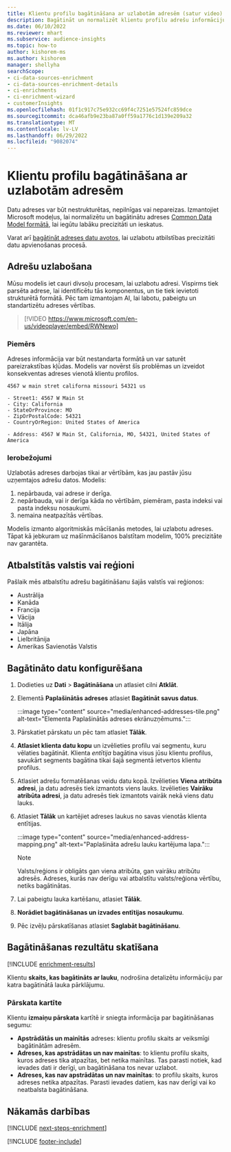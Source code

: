 ```yaml
---
title: Klientu profilu bagātināšana ar uzlabotām adresēm (satur video)
description: Bagātināt un normalizēt klientu profilu adrešu informāciju, izmantojot Microsoft modeļus.
ms.date: 06/10/2022
ms.reviewer: mhart
ms.subservice: audience-insights
ms.topic: how-to
author: kishorem-ms
ms.author: kishorem
manager: shellyha
searchScope:
- ci-data-sources-enrichment
- ci-data-sources-enrichment-details
- ci-enrichments
- ci-enrichment-wizard
- customerInsights
ms.openlocfilehash: 01f1c917c75e932cc69f4c7251e57524fc859dce
ms.sourcegitcommit: dca46afb9e23ba87a0ff59a1776c1d139e209a32
ms.translationtype: MT
ms.contentlocale: lv-LV
ms.lasthandoff: 06/29/2022
ms.locfileid: "9082074"
---
```

# <a name="enrich-customer-profiles-with-enhanced-addresses"></a>Klientu profilu bagātināšana ar uzlabotām adresēm

Datu adreses var būt nestrukturētas, nepilnīgas vai nepareizas. Izmantojiet Microsoft modeļus, lai normalizētu un bagātinātu adreses [Common Data Model formātā](/common-data-model/schema/core/applicationcommon/address), lai iegūtu labāku precizitāti un ieskatus.

Varat arī [bagātināt adreses datu avotos](data-sources-enrichment.md), lai uzlabotu atbilstības precizitāti datu apvienošanas procesā. 

## <a name="how-we-enhance-addresses"></a>Adrešu uzlabošana

Mūsu modelis iet cauri divsoļu procesam, lai uzlabotu adresi. Vispirms tiek parsēta adrese, lai identificētu tās komponentus, un tie tiek ievietoti strukturētā formātā. Pēc tam izmantojam AI, lai labotu, pabeigtu un standartizētu adreses vērtības.

> [!VIDEO https://www.microsoft.com/en-us/videoplayer/embed/RWNewo]

### <a name="example"></a>Piemērs

Adreses informācija var būt nestandarta formātā un var saturēt pareizrakstības kļūdas. Modelis var novērst šīs problēmas un izveidot konsekventas adreses vienotā klientu profilos.

```Input
4567 w main stret californa missouri 54321 us
```

```Output
- Street1: 4567 W Main St
- City: California
- StateOrProvince: MO
- ZipOrPostalCode: 54321
- CountryOrRegion: United States of America

- Address: 4567 W Main St, California, MO, 54321, United States of America
```

### <a name="limitations"></a>Ierobežojumi

Uzlabotās adreses darbojas tikai ar vērtībām, kas jau pastāv jūsu uzņemtajos adrešu datos. Modelis:

1. nepārbauda, vai adrese ir derīga.
2. nepārbauda, vai ir derīga kāda no vērtībām, piemēram, pasta indeksi vai pasta indeksu nosaukumi.
3. nemaina neatpazītās vērtības.

Modelis izmanto algoritmiskās mācīšanās metodes, lai uzlabotu adreses. Tāpat kā jebkuram uz mašīnmācīšanos balstītam modelim, 100% precizitāte nav garantēta.

## <a name="supported-countries-or-regions"></a>Atbalstītās valstis vai reģioni

Pašlaik mēs atbalstītu adrešu bagātināšanu šajās valstīs vai reģionos:

- Austrālija
- Kanāda
- Francija
- Vācija
- Itālija
- Japāna
- Lielbritānija
- Amerikas Savienotās Valstis

## <a name="configure-the-enrichment"></a>Bagātināto datu konfigurēšana

1. Dodieties uz **Dati** > **Bagātināšana** un atlasiet cilni **Atklāt**.

1. Elementā **Paplašinātās adreses** atlasiet **Bagātināt savus datus**.

   :::image type="content" source="media/enhanced-addresses-tile.png" alt-text="Elementa Paplašinātās adreses ekrānuzņēmums.":::

1. Pārskatiet pārskatu un pēc tam atlasiet **Tālāk**.

1. **Atlasiet klienta datu kopu** un izvēlieties profilu vai segmentu, kuru vēlaties bagātināt. Klienta *entītija* bagātina visus jūsu klientu profilus, savukārt segments bagātina tikai šajā segmentā ietvertos klientu profilus.

1. Atlasiet adrešu formatēšanas veidu datu kopā. Izvēlieties **Viena atribūta adresi**, ja datu adresēs tiek izmantots viens lauks. Izvēlieties **Vairāku atribūta adresi**, ja datu adresēs tiek izmantots vairāk nekā viens datu lauks.

1. Atlasiet **Tālāk** un kartējiet adreses laukus no savas vienotās klienta entītijas.

    :::image type="content" source="media/enhanced-address-mapping.png" alt-text="Paplašināta adrešu lauku kartējuma lapa.":::

   > [!NOTE]
   > Valsts/reģions ir obligāts gan viena atribūta, gan vairāku atribūtu adresēs. Adreses, kurās nav derīgu vai atbalstītu valsts/reģiona vērtību, netiks bagātinātas.

1. Lai pabeigtu lauka kartēšanu, atlasiet **Tālāk**.

1. **Norādiet bagātināšanas un izvades entītijas** **nosaukumu**.

1. Pēc izvēļu pārskatīšanas atlasiet **Saglabāt bagātināšanu**.

## <a name="view-enrichment-results"></a>Bagātināšanas rezultātu skatīšana

[!INCLUDE [enrichment-results](includes/enrichment-results.md)]

Klientu **skaits, kas bagātināts ar lauku**, nodrošina detalizētu informāciju par katra bagātinātā lauka pārklājumu.

### <a name="overview-card"></a>Pārskata kartīte

Klientu **izmaiņu pārskata** kartītē ir sniegta informācija par bagātināšanas segumu:

- **Apstrādātās un mainītās** adreses: klientu profilu skaits ar veiksmīgi bagātinātām adresēm.
- **Adreses, kas apstrādātas un nav mainītas**: to klientu profilu skaits, kuros adreses tika atpazītas, bet netika mainītas. Tas parasti notiek, kad ievades dati ir derīgi, un bagātināšana tos nevar uzlabot.
- **Adreses, kas nav apstrādātas un nav mainītas**: to profilu skaits, kuros adreses netika atpazītas. Parasti ievades datiem, kas nav derīgi vai ko neatbalsta bagātināšana.

## <a name="next-steps"></a>Nākamās darbības

[!INCLUDE [next-steps-enrichment](includes/next-steps-enrichment.md)]

[!INCLUDE [footer-include](includes/footer-banner.md)]
